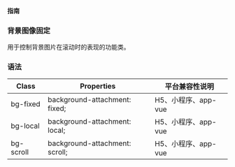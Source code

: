 #### <span class="text-lg text-gray-500 font-normal">指南</span>

<div class="w-screen"></div>

### 背景图像固定
<a-typography-text>
    用于控制背景图片在滚动时的表现的功能类。
</a-typography-text>

<CssPrefix />

### 语法
| Class | Properties | 平台兼容性说明
| --- | --- | ---
| <a-link status="success">bg-fixed</a-link> | <a-link>background-attachment: fixed;</a-link> | H5、小程序、app-vue
| <a-link status="success">bg-local</a-link> | <a-link>background-attachment: local;</a-link> | H5、小程序、app-vue
| <a-link status="success">bg-scroll</a-link> | <a-link>background-attachment: scroll;</a-link> | H5、小程序、app-vue